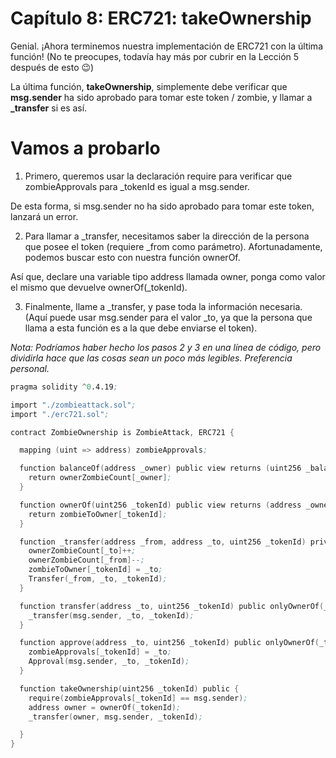 # Capítulo 8: ERC721: takeOwnership

Genial. ¡Ahora terminemos nuestra implementación de ERC721 con la última función! (No te preocupes, todavía hay más por cubrir en la Lección 5 después de esto 😉)

La última función, **takeOwnership**, simplemente debe verificar que **msg.sender** ha sido aprobado para tomar este token / zombie, y llamar a **_transfer** si es así.

# Vamos a probarlo

1. Primero, queremos usar la declaración require para verificar que zombieApprovals para _tokenId es igual a msg.sender.

De esta forma, si msg.sender no ha sido aprobado para tomar este token, lanzará un error.

2. Para llamar a _transfer, necesitamos saber la dirección de la persona que posee el token (requiere _from como parámetro). Afortunadamente, podemos buscar esto con nuestra función ownerOf.

Así que, declare una variable tipo address llamada owner, ponga como valor el mismo que devuelve ownerOf(_tokenId).

3. Finalmente, llame a _transfer, y pase toda la información necesaria. (Aquí puede usar msg.sender para el valor _to, ya que la persona que llama a esta función es a la que debe enviarse el token).

_Nota: Podríamos haber hecho los pasos 2 y 3 en una línea de código, pero dividirla hace que las cosas sean un poco más legibles. Preferencia personal._

```s
pragma solidity ^0.4.19;

import "./zombieattack.sol";
import "./erc721.sol";

contract ZombieOwnership is ZombieAttack, ERC721 {

  mapping (uint => address) zombieApprovals;

  function balanceOf(address _owner) public view returns (uint256 _balance) {
    return ownerZombieCount[_owner];
  }

  function ownerOf(uint256 _tokenId) public view returns (address _owner) {
    return zombieToOwner[_tokenId];
  }

  function _transfer(address _from, address _to, uint256 _tokenId) private {
    ownerZombieCount[_to]++;
    ownerZombieCount[_from]--;
    zombieToOwner[_tokenId] = _to;
    Transfer(_from, _to, _tokenId);
  }

  function transfer(address _to, uint256 _tokenId) public onlyOwnerOf(_tokenId) {
    _transfer(msg.sender, _to, _tokenId);
  }

  function approve(address _to, uint256 _tokenId) public onlyOwnerOf(_tokenId) {
    zombieApprovals[_tokenId] = _to;
    Approval(msg.sender, _to, _tokenId);
  }

  function takeOwnership(uint256 _tokenId) public {
    require(zombieApprovals[_tokenId] == msg.sender);
    address owner = ownerOf(_tokenId);
    _transfer(owner, msg.sender, _tokenId);

  }
}
```
